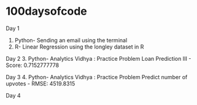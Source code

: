# 100daysofcode

Day 1 
1. Python- Sending an email using the terminal 
2. R- Linear Regression using the longley dataset in R

Day 2
3. Python- Analytics Vidhya : Practice Problem Loan Prediction III - Score: 0.7152777778

Day 3
4. Python- Analytics Vidhya : Practice Problem Predict number of upvotes - RMSE: 4519.8315

Day 4
